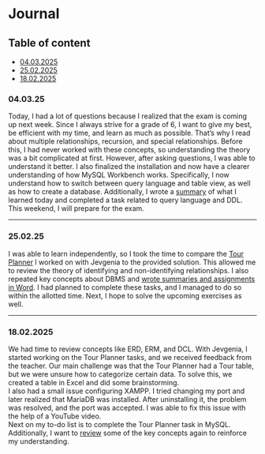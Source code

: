 # Journal
## Table of content

* [04.03.2025](https://github.com/abigailtech/m164_Database_CreateInsert/blob/main/01_Journal/01_journal.md#040325)
* [25.02.2025](https://github.com/abigailtech/m164_Database_CreateInsert/blob/main/01_Journal/01_journal.md#250225)
* [18.02.2025](https://github.com/abigailtech/m164_Database_CreateInsert/blob/main/01_Journal/01_journal.md#18022025)

### 04.03.25
Today, I had a lot of questions because I realized that the exam is coming up next week. Since I always strive for a grade of 6, I want to give my best, be efficient with my time, and learn as much as possible. That’s why I read about multiple relationships, recursion, and special relationships. Before this, I had never worked with these concepts, so understanding the theory was a bit complicated at first. However, after asking questions, I was able to understand it better. I also finalized the installation and now have a clearer understanding of how MySQL Workbench works. Specifically, I now understand how to switch between query language and table view, as well as how to create a database. Additionally, I wrote a [summary](https://github.com/abigailtech/m164_Database_CreateInsert/blob/main/02_Tasks/Tag3_Zusammenfassung.pdf) of what I learned today and completed a task related to query language and DDL. This weekend, I will prepare for the exam.

---

### 25.02.25
I was able to learn independently, so I took the time to compare the [Tour Planner](https://github.com/abigailtech/m164_Database_CreateInsert/blob/main/02_Tasks/Tourenplaner09.03.25.sql.mwb) I worked on with Jevgenia to the provided solution. This allowed me to review the theory of identifying and non-identifying relationships. I also repeated key concepts about DBMS and [wrote summaries and assignments in Word](https://github.com/abigailtech/m164_Database_CreateInsert/blob/main/02_Tasks/Tag2_Zusammenfassung.pdf). I had planned to complete these tasks, and I managed to do so within the allotted time. Next, I hope to solve the upcoming exercises as well.

---

### 18.02.2025

We had time to review concepts like ERD, ERM, and DCL. With Jevgenia, I started working on the Tour Planner tasks, and we received feedback from the teacher. Our main challenge was that the Tour Planner had a Tour table, but we were unsure how to categorize certain data. To solve this, we created a table in Excel and did some brainstorming.  
I also had a small issue configuring XAMPP. I tried changing my port and later realized that MariaDB was installed. After uninstalling it, the problem was resolved, and the port was accepted. I was able to fix this issue with the help of a YouTube video.  
Next on my to-do list is to complete the Tour Planner task in MySQL. Additionally, I want to [review](https://github.com/abigailtech/m164_Database_CreateInsert/blob/main/02_Tasks/Tag1_Zusammenfassung.pdf) some of the key concepts again to reinforce my understanding.
